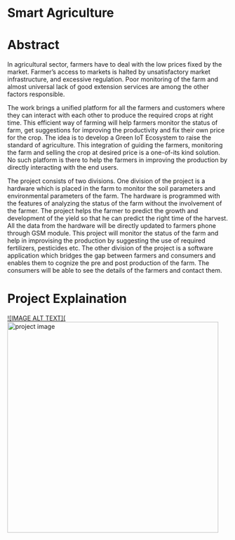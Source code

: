 # Smart Agriculture

# Abstract

In agricultural sector, farmers have to deal with the low prices fixed by the market. Farmer’s access to markets is halted by unsatisfactory market infrastructure, and excessive regulation. Poor monitoring of the farm and almost universal lack of good extension services are among the other factors responsible.

The work brings a unified platform for all the farmers and customers where they can interact with each other to produce the required crops at right time. This efficient way of farming will help farmers monitor the status of farm, get suggestions for improving the productivity and fix their own price for the crop. The idea is to develop a Green IoT Ecosystem to raise the standard of agriculture. This integration of guiding the farmers, monitoring the farm and selling the crop at desired price is a one-of-its kind solution. No such platform is there to help the farmers in improving the production by directly interacting with the end users.

The project consists of two divisions. One division of the project is a hardware which is placed in the farm to monitor the soil parameters and environmental parameters of the farm. The hardware is programmed with the features of analyzing the status of the farm without the involvement of the farmer. The project helps the farmer to predict the growth and development of the yield so that he can predict the right time of the harvest. All the data from the hardware will be directly updated to  farmers phone through GSM module. This project will monitor the status of the farm and help in improvising the production by suggesting the use of required fertilizers, pesticides etc. The other division of the project is a software application which bridges the gap between farmers and consumers and enables them to cognize the pre and post production of the farm. The consumers will be able to see the details of the farmers and contact them.

# Project Explaination

[![IMAGE ALT TEXT](<img width="481" alt="project image" src="https://user-images.githubusercontent.com/48923446/96822767-751d7e00-1448-11eb-8813-253ae5039da1.PNG">](https://www.youtube.com/embed/tgTUnD91qP8 "Green IoT for Smart Agriculture")
